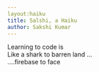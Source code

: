 ```yaml
---
layout:haiku
title: Salshi, a Haiku
author: Sakshi Kumar
---
```

Learning to code is <br>
Like a shark to barren land ... <br>
....firebase to face<br>
